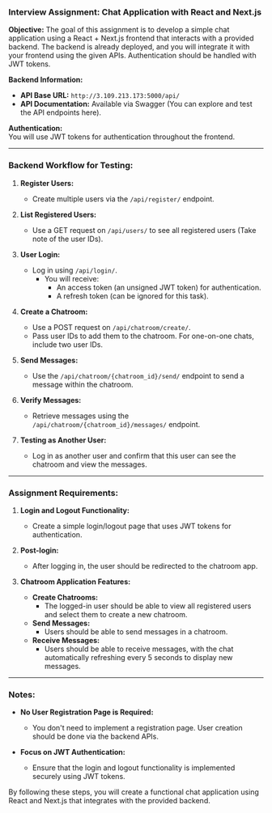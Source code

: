 ### Interview Assignment: Chat Application with React and Next.js

**Objective:**
The goal of this assignment is to develop a simple chat application using a React + Next.js frontend that interacts with a provided backend. The backend is already deployed, and you will integrate it with your frontend using the given APIs. Authentication should be handled with JWT tokens.

**Backend Information:**
- **API Base URL:** `http://3.109.213.173:5000/api/`
- **API Documentation:** Available via Swagger (You can explore and test the API endpoints here).

**Authentication:**  
You will use JWT tokens for authentication throughout the frontend.

---

### Backend Workflow for Testing:

1. **Register Users:**
   - Create multiple users via the `/api/register/` endpoint.
   
2. **List Registered Users:**
   - Use a GET request on `/api/users/` to see all registered users (Take note of the user IDs).

3. **User Login:**
   - Log in using `/api/login/`.
     - You will receive:
       - An access token (an unsigned JWT token) for authentication.
       - A refresh token (can be ignored for this task).

4. **Create a Chatroom:**
   - Use a POST request on `/api/chatroom/create/`.
   - Pass user IDs to add them to the chatroom. For one-on-one chats, include two user IDs.

5. **Send Messages:**
   - Use the `/api/chatroom/{chatroom_id}/send/` endpoint to send a message within the chatroom.

6. **Verify Messages:**
   - Retrieve messages using the `/api/chatroom/{chatroom_id}/messages/` endpoint.

7. **Testing as Another User:**
   - Log in as another user and confirm that this user can see the chatroom and view the messages.

---

### Assignment Requirements:

1. **Login and Logout Functionality:**
   - Create a simple login/logout page that uses JWT tokens for authentication.

2. **Post-login:**
   - After logging in, the user should be redirected to the chatroom app.

3. **Chatroom Application Features:**
   - **Create Chatrooms:**
     - The logged-in user should be able to view all registered users and select them to create a new chatroom.
   - **Send Messages:**
     - Users should be able to send messages in a chatroom.
   - **Receive Messages:**
     - Users should be able to receive messages, with the chat automatically refreshing every 5 seconds to display new messages.

---

### Notes:
- **No User Registration Page is Required:**
   - You don't need to implement a registration page. User creation should be done via the backend APIs.
   
- **Focus on JWT Authentication:**
   - Ensure that the login and logout functionality is implemented securely using JWT tokens.

By following these steps, you will create a functional chat application using React and Next.js that integrates with the provided backend.